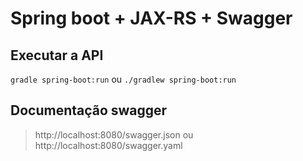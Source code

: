 # Spring boot + JAX-RS + Swagger

## Executar a API
`gradle spring-boot:run` ou `./gradlew spring-boot:run`

## Documentação swagger
> http://localhost:8080/swagger.json ou http://localhost:8080/swagger.yaml
